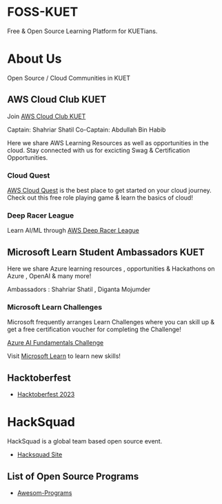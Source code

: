 # FOSS-KUET
Free & Open Source Learning Platform for KUETians.

# About Us
Open Source / Cloud Communities in KUET

## AWS Cloud Club KUET

Join [AWS Cloud Club KUET](https://www.meetup.com/aws-cloud-club-at-kuet/)

Captain: Shahriar Shatil
Co-Captain: Abdullah Bin Habib

Here we share AWS Learning Resources as well as opportunities in the cloud.
Stay connected with us for excicting Swag & Certification Opportunities.

### Cloud Quest
[AWS Cloud Quest](https://aws.amazon.com/training/digital/aws-cloud-quest/) is the best place to get started on your cloud journey. Check out this free role playing game & learn the basics of cloud!

### Deep Racer League
Learn AI/ML through [AWS Deep Racer League](https://aws.amazon.com/deepracer/student/)


## Microsoft Learn Student Ambassadors KUET 

Here we share Azure learning resources , opportunities & Hackathons on Azure , OpenAI & many more!

Ambassadors : Shahriar Shatil , Diganta Mojumder

### Microsoft Learn Challenges 

Microsoft frequently arranges Learn Challenges where you can skill up & get a free certification voucher for completing the Challenge! 

[Azure AI Fundamentals Challenge](https://learn.microsoft.com/en-us/training/challenges?id=a31ac561-c46b-4c23-8714-b4e828f18dee&wt.mc_id=studentamb_248375)

Visit [Microsoft Learn](https://learn.microsoft.com/en-us/) to learn new skills!


## Hacktoberfest

- [Hacktoberfest 2023](https://hacktoberfest.com/)

# HackSquad
HackSquad is a global team based open source event. 
- [Hacksquad Site](https://www.hacksquad.dev/)

## List of Open Source Programs
- [Awesom-Programs](https://github.com/ShatilKhan/Competitions-and-Programs-List)

